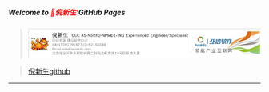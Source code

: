 ##### Welcome to <span style="color:red">🍎倪新生'</span>GitHub Pages
>![](nixs.png)

>[倪新生github](https://github.com/wvqusrtg)

>

---